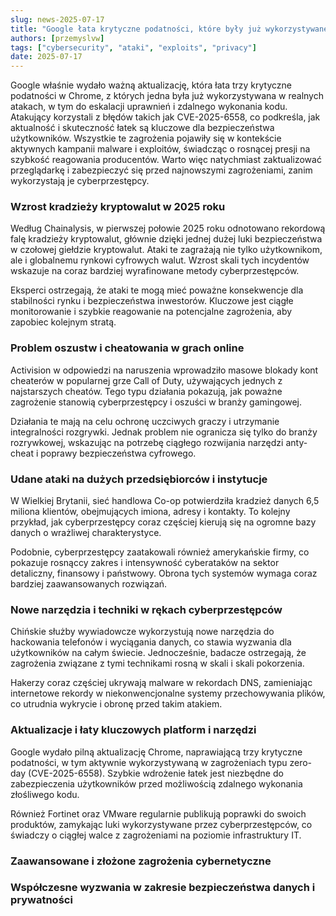```yaml
---
slug: news-2025-07-17
title: "Google łata krytyczne podatności, które były już wykorzystywane w atakach na Chrome!"
authors: [przemyslvw]
tags: ["cybersecurity", "ataki", "exploits", "privacy"]
date: 2025-07-17
---
```


Google właśnie wydało ważną aktualizację, która łata trzy krytyczne podatności w Chrome, z których jedna była już wykorzystywana w realnych atakach, w tym do eskalacji uprawnień i zdalnego wykonania kodu. Atakujący korzystali z błędów takich jak CVE-2025-6558, co podkreśla, jak aktualność i skuteczność łatek są kluczowe dla bezpieczeństwa użytkowników. Wszystkie te zagrożenia pojawiły się w kontekście aktywnych kampanii malware i exploitów, świadcząc o rosnącej presji na szybkość reagowania producentów. Warto więc natychmiast zaktualizować przeglądarkę i zabezpieczyć się przed najnowszymi zagrożeniami, zanim wykorzystają je cyberprzestępcy.
<!-- truncate -->
### Wzrost kradzieży kryptowalut w 2025 roku

Według Chainalysis, w pierwszej połowie 2025 roku odnotowano rekordową falę kradzieży kryptowalut, głównie dzięki jednej dużej luki bezpieczeństwa w czołowej giełdzie kryptowalut. Ataki te zagrażają nie tylko użytkownikom, ale i globalnemu rynkowi cyfrowych walut. Wzrost skali tych incydentów wskazuje na coraz bardziej wyrafinowane metody cyberprzestępców.

Eksperci ostrzegają, że ataki te mogą mieć poważne konsekwencje dla stabilności rynku i bezpieczeństwa inwestorów. Kluczowe jest ciągłe monitorowanie i szybkie reagowanie na potencjalne zagrożenia, aby zapobiec kolejnym stratą.


### Problem oszustw i cheatowania w grach online

Activision w odpowiedzi na naruszenia wprowadziło masowe blokady kont cheaterów w popularnej grze Call of Duty, używających jednych z najstarszych cheatów. Tego typu działania pokazują, jak poważne zagrożenie stanowią cyberprzestępcy i oszuści w branży gamingowej.

Działania te mają na celu ochronę uczciwych graczy i utrzymanie integralności rozgrywki. Jednak problem nie ogranicza się tylko do branży rozrywkowej, wskazując na potrzebę ciągłego rozwijania narzędzi anty-cheat i poprawy bezpieczeństwa cyfrowego.


### Udane ataki na dużych przedsiębiorców i instytucje

W Wielkiej Brytanii, sieć handlowa Co-op potwierdziła kradzież danych 6,5 miliona klientów, obejmujących imiona, adresy i kontakty. To kolejny przykład, jak cyberprzestępcy coraz częściej kierują się na ogromne bazy danych o wrażliwej charakterystyce.

Podobnie, cyberprzestępcy zaatakowali również amerykańskie firmy, co pokazuje rosnąccy zakres i intensywność cyberataków na sektor detaliczny, finansowy i państwowy. Obrona tych systemów wymaga coraz bardziej zaawansowanych rozwiązań.


### Nowe narzędzia i techniki w rękach cyberprzestępców

Chińskie służby wywiadowcze wykorzystują nowe narzędzia do hackowania telefonów i wyciągania danych, co stawia wyzwania dla użytkowników na całym świecie. Jednocześnie, badacze ostrzegają, że zagrożenia związane z tymi technikami rosną w skali i skali pokorzenia.

Hakerzy coraz częściej ukrywają malware w rekordach DNS, zamieniając internetowe rekordy w niekonwencjonalne systemy przechowywania plików, co utrudnia wykrycie i obronę przed takim atakiem.


### Aktualizacje i łaty kluczowych platform i narzędzi

Google wydało pilną aktualizację Chrome, naprawiającą trzy krytyczne podatności, w tym aktywnie wykorzystywaną w zagrożeniach typu zero-day (CVE-2025-6558). Szybkie wdrożenie łatek jest niezbędne do zabezpieczenia użytkowników przed możliwością zdalnego wykonania złośliwego kodu.

Również Fortinet oraz VMware regularnie publikują poprawki do swoich produktów, zamykając luki wykorzystywane przez cyberprzestępców, co świadczy o ciągłej walce z zagrożeniami na poziomie infrastruktury IT.


### Zaawansowane i złożone zagrożenia cybernetyczne


### Współczesne wyzwania w zakresie bezpieczeństwa danych i prywatności


